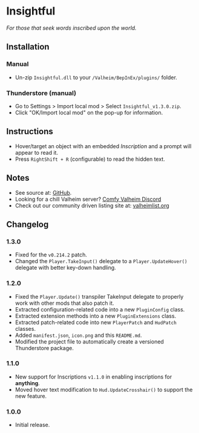 # Insightful

*For those that seek words inscribed upon the world.*

## Installation

### Manual

  * Un-zip `Insightful.dll` to your `/Valheim/BepInEx/plugins/` folder.

### Thunderstore (manual)

  * Go to Settings > Import local mod > Select `Insightful_v1.3.0.zip`.
  * Click "OK/Import local mod" on the pop-up for information.

## Instructions

  * Hover/target an object with an embedded *Inscription* and a prompt will appear to read it.
  * Press `RightShift + R` (configurable) to read the hidden text.

## Notes

  * See source at: [GitHub](https://github.com/redseiko/ComfyMods/tree/main/Insightful).
  * Looking for a chill Valheim server? [Comfy Valheim Discord](https://discord.gg/ameHJz5PFk)
  * Check out our community driven listing site at: [valheimlist.org](https://valheimlist.org/)

## Changelog

### 1.3.0

  * Fixed for the `v0.214.2` patch.
  * Changed the `Player.TakeInput()` delegate to a `Player.UpdateHover()` delegate with better key-down handling.

### 1.2.0

  * Fixed the `Player.Update()` transpiler TakeInput delegate to properly work with other mods that also patch it.
  * Extracted configuration-related code into a new `PluginConfig` class.
  * Extracted extension methods into a new `PluginExtensions` class.
  * Extracted patch-related code into new `PlayerPatch` and `HudPatch` classes.
  * Added `manifest.json`, `icon.png` and this `README.md`.
  * Modified the project file to automatically create a versioned Thunderstore package.

### 1.1.0

  * New support for Inscriptions `v1.1.0` in enabling inscriptions for **anything**.
  * Moved hover text modification to `Hud.UpdateCrosshair()` to support the new feature.

### 1.0.0

  * Initial release.